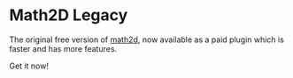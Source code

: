 Math2D Legacy
===

The original free version of [math2d](https://marketplace.coronalabs.com/plugin/math2d), now available as a paid plugin which is faster and has more features. 

Get it now!